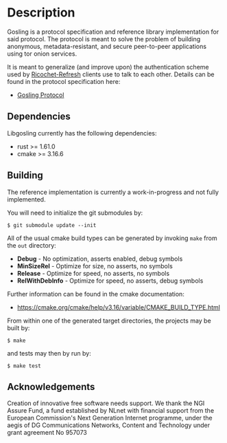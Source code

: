 # Description

Gosling is a protocol specification and reference library implementation for said protocol. The protocol is meant to solve the problem of building anonymous, metadata-resistant, and secure peer-to-peer applications using tor onion services.

It is meant to generalize (and improve upon) the authentication scheme used by [Ricochet-Refresh](https://github.com/blueprint-freespeech/ricochet-refresh) clients use to talk to each other. Details can be found in the protocol specification here:

- [Gosling Protocol](./docs/protocol.md)

## Dependencies

Libgosling currently has the following dependencies:

- rust >= 1.61.0
- cmake >= 3.16.6

## Building

The reference implementation is currently a work-in-progress and not fully implemented.

You will need to initialize the git submodules by:

```
$ git submodule update --init
```

All of the usual cmake build types can be generated by invoking `make` from the `out` directory:

- **Debug** - No optimization, asserts enabled, debug symbols
- **MinSizeRel** - Optimize for size, no asserts, no symbols
- **Release** - Optimize for speed, no asserts, no symbols
- **RelWithDebInfo** - Optimize for speed, no asserts, debug symbols

Further information can be found in the cmake documentation:
- https://cmake.org/cmake/help/v3.16/variable/CMAKE_BUILD_TYPE.html

From within one of the generated target directories, the projects may be built by:

```
$ make
```

and tests may then by run by:

```
$ make test
```

## Acknowledgements

Creation of innovative free software needs support. We thank the NGI Assure Fund, a fund established by NLnet with financial support from the European Commission's Next Generation Internet programme, under the aegis of DG Communications Networks, Content and Technology under grant agreement No 957073
